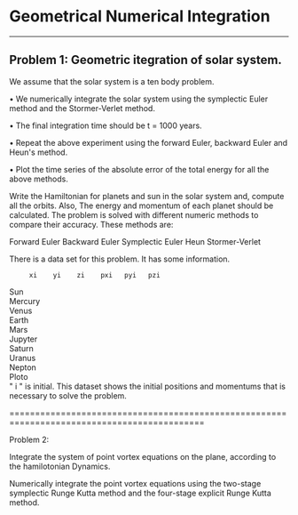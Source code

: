 #                             Geometrical Numerical Integration
 *******************************************************************************************

## Problem 1: Geometric itegration of solar system.


We assume that the solar system is a ten body problem.

$\bullet$ We numerically integrate the solar system using the symplectic Euler method and the Stormer-Verlet method. 

$\bullet$ The final integration time should be t = 1000 years.

$\bullet$ Repeat the above experiment using the forward Euler, backward Euler and Heun's method.

$\bullet$ Plot the time series of the absolute error of the total energy for all the above methods.


Write the Hamiltonian for planets and sun in the solar system and, compute all the orbits. Also, The energy and
momentum of each planet should be calculated. The problem is solved with different numeric methods to compare
their accuracy. These methods are:


Forward Euler
Backward Euler
Symplectic Euler
Heun
Stormer-Verlet


There is a data set for this problem. It has some information.


         xi    yi    zi    pxi   pyi   pzi
Sun       
Mercury        
Venus          
Earth          
Mars      
Jupyter   
Saturn    
Uranus    
Nepton    
Ploto    
 " i " is initial. This dataset shows the initial positions and momentums
 that is necessary to solve the problem.

============================================================================================




Problem 2:




Integrate the system of point vortex equations on the plane, according to the
hamilotonian Dynamics.

Numerically integrate the point vortex equations using the two-stage symplectic
Runge Kutta method and the four-stage explicit Runge Kutta method.

